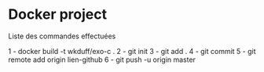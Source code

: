 # Docker project

Liste des commandes effectuées 

1 - docker build -t wkduff/exo-c . 
2 - git init
3 - git add .
4 - git commit
5 - git remote add origin lien-github
6 - git push -u origin master
